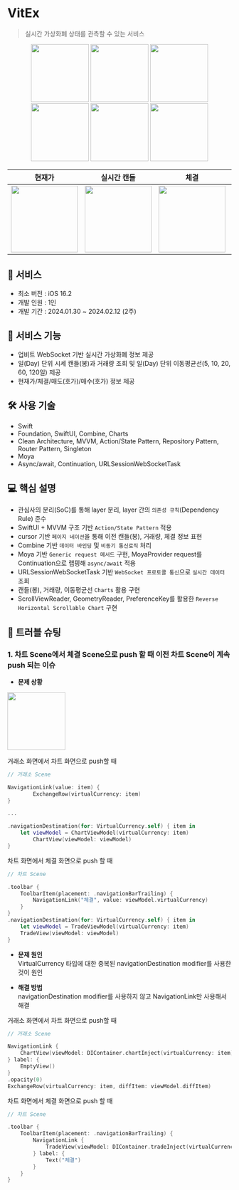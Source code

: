 # VitEx

> 실시간 가상화폐 상태를 관측할 수 있는 서비스

<p align="center">
  <img src="https://github.com/Seungwoo-Seo/VirtualCurrency/assets/72753868/bffa2475-cabc-418d-9cbd-4572322c36a8" width="130">
  <img src="https://github.com/Seungwoo-Seo/VirtualCurrency/assets/72753868/3ec298c1-8b0c-40de-8492-656549fa7552" width="130">
  <img src="https://github.com/Seungwoo-Seo/VirtualCurrency/assets/72753868/e8e6c7d6-f369-4f81-ab67-3e850236439a" width="130">
  <img src="https://github.com/Seungwoo-Seo/VirtualCurrency/assets/72753868/e3d03ffa-b76a-403e-b28b-246236c6d7f0" width="130">
  <img src="https://github.com/Seungwoo-Seo/VirtualCurrency/assets/72753868/3021911c-1aa1-4a8e-81d2-5576fea03c5d" width="130">
  <img src="https://github.com/Seungwoo-Seo/VirtualCurrency/assets/72753868/87f7392f-8650-4052-b612-f7477f453a1b" width="130">
</p>

|현재가|실시간 캔들|체결|호가|차트 페이지네이션|
|:---:|:---:|:---:|:---:|:---:|
|<img src="https://github.com/Seungwoo-Seo/VirtualCurrency/assets/72753868/67b4b6eb-8c90-4e42-b499-98bbbc32d85f" width="150">|<img src="https://github.com/Seungwoo-Seo/VirtualCurrency/assets/72753868/c6727d61-f45f-4f83-93ee-c538b5fb980d" width="150">|<img src="https://github.com/Seungwoo-Seo/VirtualCurrency/assets/72753868/a57a7526-3fa5-429c-ac0e-a4be6fe27259" width="150">|<img src="https://github.com/Seungwoo-Seo/VirtualCurrency/assets/72753868/d72dcda0-8a45-4b69-be7b-17e68912fa23" width="150">|<img src="https://github.com/Seungwoo-Seo/VirtualCurrency/assets/72753868/2ebc6961-b3ba-4d19-88ce-7de1542058ab" width="150">|

## 📱 서비스

- 최소 버전 : iOS 16.2
- 개발 인원 : 1인
- 개발 기간 : 2024.01.30 ~ 2024.02.12 (2주)


## 🚀 서비스 기능

- 업비트 WebSocket 기반 실시간 가상화폐 정보 제공
- 일(Day) 단위 시세 캔들(봉)과 거래량 조회 및 일(Day) 단위 이동평균선(5, 10, 20, 60, 120일) 제공
- 현재가/체결/매도(호가)/매수(호가) 정보 제공


## 🛠 사용 기술

- Swift
- Foundation, SwiftUI, Combine, Charts 
- Clean Architecture, MVVM, Action/State Pattern, Repository Pattern, Router Pattern, Singleton
- Moya
- Async/await, Continuation, URLSessionWebSocketTask

## 💻 핵심 설명

- 관심사의 분리(SoC)를 통해 layer 분리, layer 간의 `의존성 규칙`(Dependency Rule) 준수
- SwiftUI + MVVM 구조 기반 `Action/State Pattern` 적용
- cursor 기반 `페이지 네이션`을 통해 이전 캔들(봉), 거래량, 체결 정보 표현
- Combine 기반 `데이터 바인딩` 및 `비동기 통신로직` 처리
- Moya 기반 `Generic request 메서드` 구현, MoyaProvider request를 Continuation으로 랩핑해 `async/await` 적용
- URLSessionWebSocketTask 기반 `WebSocket 프로토콜 통신`으로 `실시간 데이터` 조회
- 캔들(봉), 거래량, 이동평균선 `Charts` 활용 구현
- ScrollViewReader, GeometryReader, PreferenceKey를 활용한 `Reverse Horizontal Scrollable Chart` 구현


## 🚨 트러블 슈팅

<!-- 프로젝트 중 발생한 문제와 그 해결 방법에 대한 내용을 기록한다. -->

### 1. 차트 Scene에서 체결 Scene으로 push 할 때 이전 차트 Scene이 계속 push 되는 이슈
- **문제 상황**</br>
<img src="https://github.com/Seungwoo-Seo/LSLPTodogram/assets/72753868/790eb953-2d6c-4f98-a963-bb8297aa1f77" width="130">

거래소 화면에서 차트 화면으로 push할 때
~~~swift
// 거래소 Scene

NavigationLink(value: item) {
		ExchangeRow(virtualCurrency: item)
}

...

.navigationDestination(for: VirtualCurrency.self) { item in
    let viewModel = ChartViewModel(virtualCurrency: item)
		ChartView(viewModel: viewModel)
}
~~~

차트 화면에서 체결 화면으로 push 할 때
~~~swift
// 차트 Scene

.toolbar {
    ToolbarItem(placement: .navigationBarTrailing) {
        NavigationLink("체결", value: viewModel.virtualCurrency)
    }
}
.navigationDestination(for: VirtualCurrency.self) { item in
    let viewModel = TradeViewModel(virtualCurrency: item)
    TradeView(viewModel: viewModel)
}
~~~

- **문제 원인**</br>
VirtualCurrency 타입에 대한 중복된 navigationDestination modifier를 사용한 것이 원인

- **해결 방법**</br>
navigationDestination modifier를 사용하지 않고 NavigationLink만 사용해서 해결

거래소 화면에서 차트 화면으로 push할 때
~~~swift
// 거래소 Scene

NavigationLink {
    ChartView(viewModel: DIContainer.chartInject(virtualCurrency: item))
} label: {
    EmptyView()
}
.opacity(0)
ExchangeRow(virtualCurrency: item, diffItem: viewModel.diffItem)
~~~

차트 화면에서 체결 화면으로 push 할 때
~~~swift
// 차트 Scene

.toolbar {
    ToolbarItem(placement: .navigationBarTrailing) {
        NavigationLink {
            TradeView(viewModel: DIContainer.tradeInject(virtualCurrency: viewModel.virtualCurrency))
        } label: {
            Text("체결")
        }
    }
}
~~~

<!--
## 📝 회고
- 클린 아키텍처를 적용하면서 관심사에 따라 코드를 명확하게 분리하니 유지 보수하기도 편했고 개발 생산성이 더 빨라진 것을 경험
- SwiftUI가 확실히 빠르게 UI를 만들 수 있었지만 세밀한 부분까지 작업하기엔 아직 까다롭다는 것을 경험
-->
